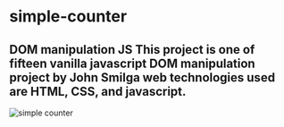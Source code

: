# simple-counter
 DOM manipulation JS
This project is one of fifteen vanilla javascript DOM manipulation project by John Smilga
web technologies used are HTML, CSS, and javascript.
---

<img src="https://www.vanillajavascriptprojects.com/_next/image?url=https%3A%2F%2Fdl.airtable.com%2F.attachments%2F9cb5163aaf8ff749cbf3560af494db8a%2F268c6e2e%2FScreen_Shot_2020-04-13_at_8.57.50_PM.png%3Fts%3D1658425599%26userId%3DusrQMwWEPx18KgLcP%26cs%3Dc968d17a47fe9a87&w=1080&q=75" alt="simple counter"/>
